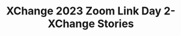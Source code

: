 ---
title: XChange 2023 Zoom Link Day 2- XChange Stories
redirect_to: https://ateneo-edu.zoom.us/j/91699690376?pwd=Nk1ENG1xWUJLWW42WUJnSnRtbWM2Zz09
redirect_from: 
  - /XC23XChangeStoriesZoom
  - /xc23xchangestorieszoom
---